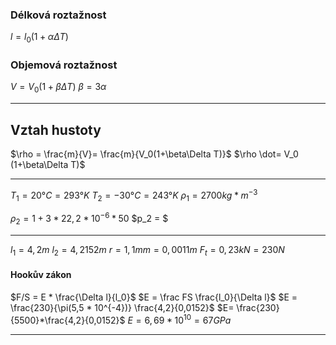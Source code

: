 ### Délková roztažnost
$l  = l_0 (1+\alpha \Delta T)$



### Objemová roztažnost
$V = V_0(1+\beta \Delta T)$
$\beta = 3\alpha$

---

## Vztah hustoty

$\rho =  \frac{m}{V}= \frac{m}{V_0(1+\beta\Delta T)}$
$\rho \dot= V_0 (1+\beta\Delta T)$

---

$T_1 = 20°C = 293 °K$
$T_2 = -30°C = 243°K$
$\rho_1 = 2700kg*m^{-3}$


$\rho_2 = 1+ 3*22,2*10^{-6}*50$
$p_2 = $

---

$l_1 = 4,2m$
$l_2 = 4,2152m$
$r = 1,1mm = 0,0011m$
$F_t = 0,23kN = 230N$
	
#### Hookův zákon

$F/S = E * \frac{\Delta l}{l_0}$
$E = \frac FS \frac{l_0}{\Delta l}$
$E = \frac{230}{\pi(5,5 * 10^{-4})} \frac{4,2}{0,0152}$
$E=  \frac{230}{5500}*\frac{4,2}{0,0152}$
$E = 6,69 * 10^{10} = 67GPa$

---



